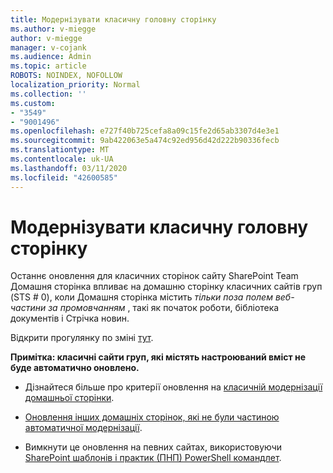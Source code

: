 ```yaml
---
title: Модернізувати класичну головну сторінку
ms.author: v-miegge
author: v-miegge
manager: v-cojank
ms.audience: Admin
ms.topic: article
ROBOTS: NOINDEX, NOFOLLOW
localization_priority: Normal
ms.collection: ''
ms.custom:
- "3549"
- "9001496"
ms.openlocfilehash: e727f40b725cefa8a09c15fe2d65ab3307d4e3e1
ms.sourcegitcommit: 9ab422063e5a474c92ed956d42d222b90336fecb
ms.translationtype: MT
ms.contentlocale: uk-UA
ms.lasthandoff: 03/11/2020
ms.locfileid: "42600585"
---
```

# <a name="modernize-the-classic-home-page"></a>Модернізувати класичну головну сторінку

Останнє оновлення для класичних сторінок сайту SharePoint Team Домашня сторінка впливає на домашню сторінку класичних сайтів груп (STS # 0), коли Домашня сторінка містить *тільки поза полем веб-частини за промовчанням* , такі як початок роботи, бібліотека документів і Стрічка новин.

Відкрити прогулянку по зміні [тут](https://docs.microsoft.com/sharepoint/sharepointonline/media/homepage-upgrade-gif.gif). 

**Примітка: класичні сайти груп, які містять настроюваний вміст не буде автоматично оновлено.**

* Дізнайтеся більше про критерії оновлення на [класичній модернізації домашньої сторінки](https://docs.microsoft.com/sharepoint/disable-auto-modernization-classic-home-pages#why-update-classic-team-site-home-pages-to-modern).

* [Оновлення інших домашніх сторінок, які не були частиною автоматичної модернізації](https://docs.microsoft.com/sharepoint/dev/transform/modernize-userinterface-site-pages).

* Вимкнути це оновлення на певних сайтах, використовуючи [SharePoint шаблонів і практик (ПНП) PowerShell командлет](https://docs.microsoft.com/powershell/sharepoint/sharepoint-pnp/sharepoint-pnp-cmdlets).
